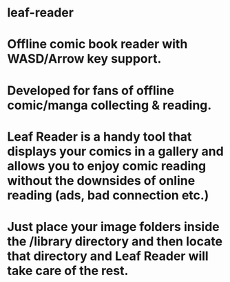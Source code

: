 # leaf-reader
# Offline comic book reader with WASD/Arrow key support.
 
# Developed for fans of offline comic/manga collecting & reading.
# Leaf Reader is a handy tool that displays your comics in a gallery and allows you to enjoy comic reading without the downsides of online reading (ads, bad connection etc.)

# Just place your image folders inside the /library directory and then locate that directory and Leaf Reader will take care of the rest.

